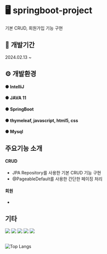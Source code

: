
# 🖥 springboot-project
기본 CRUD, 회원가입 기능 구현

## 📆 개발기간
2024.02.13 ~ 

## ⚙ 개발환경
#### ● IntelliJ 
#### ● JAVA 11
#### ● SpringBoot 
#### ● thymeleaf, javascript, html5, css 
#### ● Mysql

## 주요기능 소개

#### CRUD
- JPA Repository를 사용한 기본 CRUD 기능 구현
- @PageableDefault를 사용한 간단한 페이징 처리

#### 회원
- 

## 기타
<div>
  <img src="https://img.shields.io/badge/spring-%236DB33F.svg?style=for-the-badge&logo=springboot&logoColor=white" />
  <img src="https://img.shields.io/badge/java-%23ED8B00.svg?style=for-the-badge&logo=openjdk&logoColor=white" />
  <img src="https://img.shields.io/badge/html5-%23E34F26.svg?style=for-the-badge&logo=html5&logoColor=white" />
  <img src="https://img.shields.io/badge/css3-%231572B6.svg?style=for-the-badge&logo=css3&logoColor=white" />
  <img src="https://img.shields.io/badge/javascript-%23323330.svg?style=for-the-badge&logo=javascript&logoColor=%23F7DF1E" />
</div>

<br/>

![Top Langs](https://github-readme-stats.vercel.app/api/top-langs/?username=kimhyunjung0925&layout=compact)


